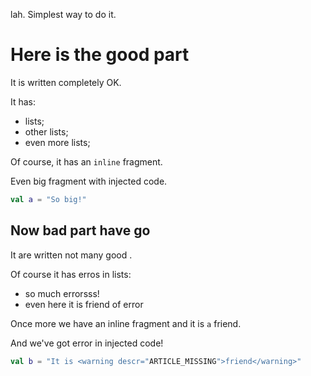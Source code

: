 lah. Simplest way to do it.
# Here is the good part

It is written completely OK.

It has:
* lists;
* other lists;
* even more lists;

Of course, it has an `inline` fragment.

Even big fragment with injected code.
```kotlin
val a = "So big!"
```

## Now bad part have <warning descr="HAVE_PART_AGREEMENT">go</warning>

It <warning descr="IT_VBZ">are</warning> written not <warning descr="MANY_NN_U">many good</warning> .

Of <warning descr="MISSING_COMMA_AFTER_INTRODUCTORY_PHRASE">course it</warning> has <warning descr="MORFOLOGIK_RULE_EN_US">erros</warning> in lists:
* so much <warning descr="MORFOLOGIK_RULE_EN_US">errorsss</warning>!
* even here it is <warning descr="ARTICLE_MISSING">friend</warning> of error

Once more we have an inline <warning descr="COMMA_BEFORE_AND">fragment and</warning> it is `a` friend.

<warning descr="And">And</warning> we've got error in injected code!
```kotlin
val b = "It is <warning descr="ARTICLE_MISSING">friend</warning>"
```
